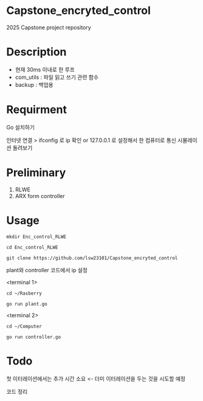 Capstone_encryted_control
=============
2025 Capstone project repository

Description
====
- 현재 30ms 이내로 한 루프
- com_utils : 파일 읽고 쓰기 관련 함수
- backup : 백업용 


Requirment
=============
Go 설치하기

인터넷 연결 > ifconfig 로 ip 확인
or
127.0.0.1 로 설정해서 한 컴퓨터로 통신 시뮬레이션 돌려보기

Preliminary
===
1. RLWE
2. ARX form controller

Usage
=============

```
mkdir Enc_control_RLWE
```

```
cd Enc_control_RLWE
```

```
git clone https://github.com/lsw23101/Capstone_encryted_control
```


plant와 controller 코드에서 ip 설정

<terminal 1>
```
cd ~/Rasberry
```

```
go run plant.go
```

<terminal 2>
```
cd ~/Computer
```

```
go run controller.go
```

Todo
====

첫 이터레이션에서는 추가 시간 소요 <- 더미 이터레이션을 두는 것을 시도할 예정

코드 정리
